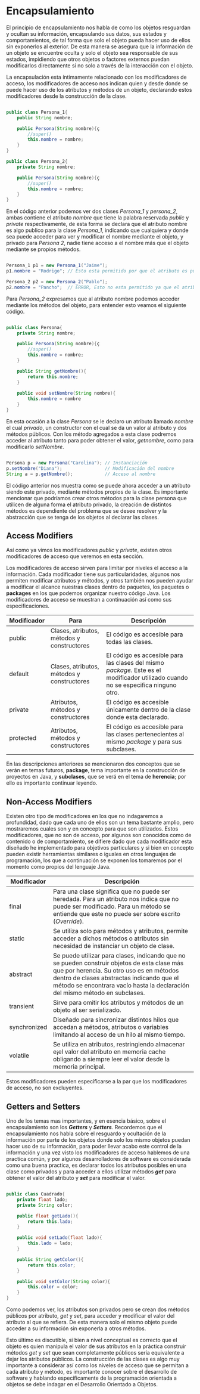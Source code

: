 # Encapsulamiento

El principio de encapsulamiento nos habla de como los objetos resguardan y ocultan su información, encapsulando sus datos, sus estados y comportamientos, de tal forma que solo el objeto pueda hacer uso de ellos sin exponerlos al exterior. De esta manera se asegura que la información de un objeto se encuentre oculta y solo el objeto sea responsable de sus estados, impidiendo que otros objetos o factores externos puedan modificarlos directamente si no solo a través de la interacción con el objeto.

La encapsulación esta íntimamente relacionado con los modificadores de acceso, los modificadores de acceso nos indican quien y desde donde se puede hacer uso de los atributos y métodos de un objeto, declarando estos modificadores desde la construcción de la clase.

```java

public class Persona_1{
	public String nombre;

	public Persona(String nombre){ç
		//super()
		this.nombre = nombre;
	}
}

public class Persona_2{
	private String nombre;

	public Persona(String nombre){ç
		//super()
		this.nombre = nombre;
	}
}

```

En el código anterior podemos ver dos clases *Persona_1* y *persona_2*, ambas contiene el atributo *nombre* que tiene la palabra reservada *public* y *private* respectivamente, de esta forma se declara que el atributo nombre es algo publico para la clase *Persona_1*, indicando que cualquiera y donde sea puede acceder para ver y modificar el nombre mediante el objeto, y privado para *Persona _2_*, nadie tiene acceso a el nombre más que el objeto mediante se propios métodos.

```java

Persona_1 p1 = new Persona_1("Jaime");
p1.nombre = "Rodrigo"; // Esto esta permitido por que el atributo es publico

Persona_2 p2 = new Persona_2("Pablo");
p2.nombre = "Pancho";  // ERROR, Esto no esta permitido ya que el atributo es privado

```

Para *Persona_2* expresamos que al atributo nombre podemos acceder mediante los métodos del objeto, para entender esto veamos el siguiente código.

```java

public class Persona{
	private String nombre;

	public Persona(String nombre){ç
		//super()
		this.nombre = nombre;
	}

	public String getNombre(){
		return this.nombre;
	}
	
	public void setNombre(String nombre){
		this.nombre = nombre
	}
}


```

En esta ocasión a la clase *Persona* se le declaro un atributo llamado *nombre* el cual *privado*, un constructor con el cual se da un valor al atributo y dos métodos públicos. Con los método agregados a esta clase podremos acceder al atributo tanto para poder obtener el valor, *getnombre*, como para modificarlo *setNombre*.

```java

Persona p = new Persona("Carolina"); // Instanciación
p.setNombre("Diana");                // Modificación del nombre
String a = p.getNombre();            // Acceso al nombre

```

El código anterior nos muestra como se puede ahora acceder a un atributo siendo este privado, mediante métodos propios de la clase. Es importante mencionar que podríamos crear otros métodos para la clase persona que utilicen de alguna forma el atributo privado, la creación de distintos métodos es dependiente del problema que se desee resolver y la abstracción que se tenga de los objetos al declarar las clases.

## Access Modifiers

Así como ya vimos los modificadores *public* y *private*, existen otros modificadores de acceso que veremos en esta sección.

Los modificadores de acceso sirven para limitar por niveles el acceso a la información. Cada modificador tiene sus particularidades, algunos nos permiten modificar atributos y métodos, y otros también nos pueden ayudar a modificar el alcance nuestras clases dentro de paquetes, los paquetes o **packages** en los que podemos organizar nuestro código Java. Los modificadores de acceso se muestran a continuación así como sus especificaciones.

| Modificador | Para | Descripción |
|-------------|------|-------------|
| public | Clases, atributos, métodos y constructores | El código es accesible para todas las clases. |
| default | Clases, atributos, métodos y constructores | El código es accesible para las clases del mismo *package*. Este es el modificador utilizado cuando no se especifica ninguno otro. |
| private | Atributos, métodos y constructores | El código es accesible únicamente dentro de la clase donde esta declarado. |
| protected | Atributos, métodos y constructores | El código es accesible para las clases pertenecientes al mismo *package* y para sus subclases. |

En las descripciones anteriores se mencionaron dos conceptos que se verán en temas futuros, **package**, tema importante en la construcción de proyectos en Java,  y **subclases**, que se verá en el tema de **herencia**; por ello es importante continuar leyendo.

## Non-Access Modifiers

Existen otro tipo de modificadores en los que no indagaremos a profundidad, dado que cada uno de ellos son un tema bastante amplio, pero mostraremos cuales son y en concepto para que son utilizados. Estos modificadores, que no son de acceso, por algunos son conocidos como de contenido o de comportamiento, se difiere dado que cada modificador esta diseñado he implementado para objetivos particulares y  si bien en concepto pueden existir herramientas similares o iguales en otros lenguajes de programación, los que a continuación se exponen los tomaremos por el momento como propios del lenguaje Java.

| Modificador | Descripción |
|-------------|-------------|
| final | Para una clase significa que no puede ser heredada. Para un atributo nos indica que no puede ser modificado. Para un método se entiende que este no puede ser sobre escrito (*Override*). |
| static | Se utiliza solo para métodos y atributos, permite acceder a dichos métodos o atributos sin necesidad de instanciar un objeto de clase. |
| abstract | Se puede utilizar para clases, indicando que no se pueden construir objetos de esta clase más que por herencia. Su otro uso es en métodos dentro de clases abstractas indicando que el método se encontrara vacío hasta la declaración del mismo método en subclases. |
| transient | Sirve para omitir los atributos y métodos de un objeto al ser serializado. |
| synchronized | Diseñado para sincronizar distintos hilos que accedan a métodos, atributos o variables limitando al acceso de un hilo al mismo tiempo. |
| volatile | Se utiliza en atributos, restringiendo almacenar e¡el valor del atributo en memoria cache obligando a siempre leer el valor desde la memoria principal. |

Estos modificadores pueden especificarse a la par que los modificadores de acceso, no son excluyentes.

## Getters and Setters

Uno de los temas mas importantes, y en esencia básico, sobre el encapsulamiento son los ***Getters*** y ***Setters***. Recordemos que el encapsulamiento nos habla sobre el resguardo y ocultación de la información por parte de los objetos donde solo los mismo objetos puedan hacer uso de su información, para poder llevar acabo este control de la información y una vez visto los modificadores de acceso hablemos de una practica común, y por algunos desarrolladores de software es considerada como una buena practica, es declarar todos los atributos posibles en una clase como privados y para acceder a ellos utilizar métodos ***get*** para obtener el valor del atributo y ***set*** para modificar el valor.

```java

public class Cuadrado{
	private float lado;
	private String color;

	public float getLado(){
		return this.lado;
	}

	public void setLado(float lado){
		this.lado = lado;
	}

	public String getColor(){
		return this.color;
	}

	public void setColor(String color){
		this.color = color;
	}
}

```

Como podemos ver, los atributos son privados pero se crean dos métodos públicos por atributo, *get* y *set*, para acceder y modificar el valor del atributo al que se refiera. De esta manera solo el mismo objeto puede acceder a su información sin exponerla a otros métodos.

Esto último es discutible, si bien a nivel conceptual es correcto que el objeto es quien manipula el valor de sus atributos en la práctica construir métodos *get* y *set* que sean completamente públicos sería equivalente a dejar los atributos públicos. La construcción de las clases es algo muy importante a considerar así como los niveles de acceso que se permitan a cada atributo y método, es importante conocer sobre el desarrollo de software y hablando específicamente de la programación orientada a objetos se debe indagar en el Desarrollo Orientado a Objetos.